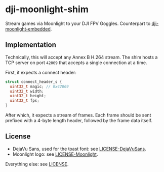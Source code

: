# dji-moonlight-shim

Stream games via Moonlight to your DJI FPV Goggles. Counterpart to
[dji-moonlight-embedded](https://github.com/Knifa/dji-moonlight-embedded).

## Implementation

Technically, this will accept any Annex B H.264 stream. The shim hosts a TCP
server on port `42069` that accepts a single connection at a time.

First, it expects a connect header:

```c
struct connect_header_s {
  uint32_t magic; // 0x42069
  uint32_t width;
  uint32_t height;
  uint32_t fps;
}
```

After which, it expects a stream of frames. Each frame should be sent prefixed
with a 4-byte length header, followed by the frame data itself.

## License

- DejaVu Sans, used for the toast font: see [LICENSE-DejaVuSans](assets/LICENSE-DejaVuSans).
- Moonlight logo: see [LICENSE-Moonlight](assets/LICENSE-Moonlight).

Everything else: see [LICENSE](LICENSE).
